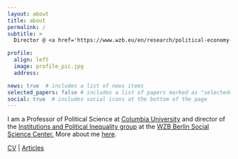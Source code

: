 ```yaml
---
layout: about
title: about
permalink: /
subtitle: > 
  Director @ <a href='https://www.wzb.eu/en/research/political-economy-of-development/institutions-and-political-inequality'>WZB Berlin</a> • Professor @ <a href='https://polisci.columbia.edu/'>Columbia University</a>

profile:
  align: left
  image: profile_pic.jpg
  address: 

news: true  # includes a list of news items
selected_papers: false # includes a list of papers marked as "selected={true}"
social: true  # includes social icons at the bottom of the page
---
```




I am a Professor of Political Science at <a href='https://polisci.columbia.edu/'>Columbia University</a> and director of the <a href="https://www.wzb.eu/en/research/political-economy-of-development/institutions-and-political-inequality">Institutions and Political Inequality group</a> at the <a href="https://wzb.eu/en">WZB Berlin Social Science Center.</a> More about me <a href="http://macartan.nyc/?page_id=394">here</a>.


<a href="{{'assets/pdf/CV.pdf' | relative_url}}" target="_blank" rel="noopener noreferrer"> <i class="fas fa-file-pdf"></i> CV</a> <a> |</a> <a href="https://macartan.github.io/publications/" target="_blank" rel="noopener noreferrer"><i class="fas fa-unlock"></i> Articles </a>


